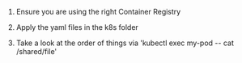 1. Ensure you are using the right Container Registry

2. Apply the yaml files in the k8s folder

3. Take a look at the order of things via 'kubectl exec my-pod -- cat /shared/file'
